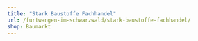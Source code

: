 ```yaml
---
title: "Stark Baustoffe Fachhandel"
url: /furtwangen-im-schwarzwald/stark-baustoffe-fachhandel/
shop: Baumarkt
---
```

